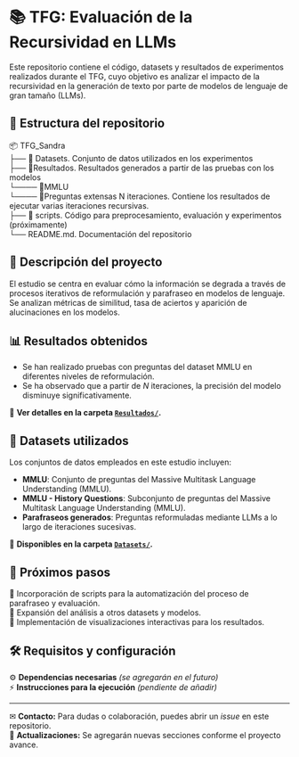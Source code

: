 # 📚 TFG: Evaluación de la Recursividad en LLMs

Este repositorio contiene el código, datasets y resultados de experimentos realizados durante el TFG, cuyo objetivo es analizar el impacto de la recursividad en la generación de texto por parte de modelos de lenguaje de gran tamaño (LLMs).

## 📂 Estructura del repositorio
📦 TFG_Sandra<br>
├── 📁 Datasets. Conjunto de datos utilizados en los experimentos<br>
├── 📁Resultados. Resultados generados a partir de las pruebas con los modelos <br>
    └──── 📁MMLU<br>
    └──── 📁Preguntas extensas N iteraciones. Contiene los resultados de ejecutar varias iteraciones recursivas.<br>
├── 📁 scripts. Código para preprocesamiento, evaluación y experimentos (próximamente) <br>
└── README.md. Documentación del repositorio<br>

## 📄 Descripción del proyecto

El estudio se centra en evaluar cómo la información se degrada a través de procesos iterativos de reformulación y parafraseo en modelos de lenguaje. Se analizan métricas de similitud, tasa de aciertos y aparición de alucinaciones en los modelos.

## 📊 Resultados obtenidos

- Se han realizado pruebas con preguntas del dataset MMLU en diferentes niveles de reformulación.
- Se ha observado que a partir de *N* iteraciones, la precisión del modelo disminuye significativamente.

📍 **Ver detalles en la carpeta [`Resultados/`](./Resultados/).**

## 📁 Datasets utilizados

Los conjuntos de datos empleados en este estudio incluyen:

- **MMLU**: Conjunto de preguntas del Massive Multitask Language Understanding (MMLU). 
- **MMLU - History Questions**: Subconjunto de preguntas del Massive Multitask Language Understanding (MMLU). 
- **Parafraseos generados**: Preguntas reformuladas mediante LLMs a lo largo de iteraciones sucesivas.

📍 **Disponibles en la carpeta [`Datasets/`](./Datasets/).**

## 🚀 Próximos pasos

🔹 Incorporación de scripts para la automatización del proceso de parafraseo y evaluación.  
🔹 Expansión del análisis a otros datasets y modelos.  
🔹 Implementación de visualizaciones interactivas para los resultados.  

## 🛠 Requisitos y configuración

⚙️ **Dependencias necesarias** *(se agregarán en el futuro)*  
⚡ **Instrucciones para la ejecución** *(pendiente de añadir)*  
  


---

✉ **Contacto:** Para dudas o colaboración, puedes abrir un *issue* en este repositorio.  
📢 **Actualizaciones:** Se agregarán nuevas secciones conforme el proyecto avance.



